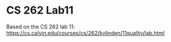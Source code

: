 # CS 262 Lab11

Based on the CS 262 lab 11: https://cs.calvin.edu/courses/cs/262/kvlinden/11quality/lab.html
